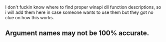 I don't fuckin know where to find proper winapi dll function descriptions, so i will add them here in case someone wants to use them but they got no clue on how this works.

## Argument names may not be 100% accurate.
